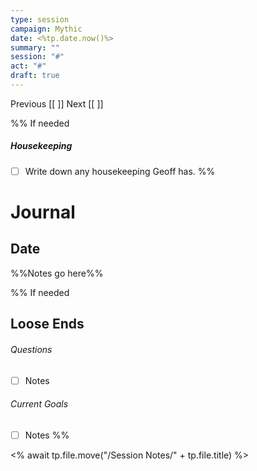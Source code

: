 ```yaml
---
type: session
campaign: Mythic
date: <%tp.date.now()%>
summary: ""
session: "#"
act: "#"
draft: true
---
```

Previous [[ ]]
Next [[ ]]

%% If needed
##### Housekeeping
- [ ] Write down any housekeeping Geoff has.
%%

# Journal
## Date
%%Notes go here%%



%% If needed
## Loose Ends
###### Questions
- [ ] Notes

###### Current Goals
- [ ] Notes
%%

<% await tp.file.move("/Session Notes/" + tp.file.title) %>